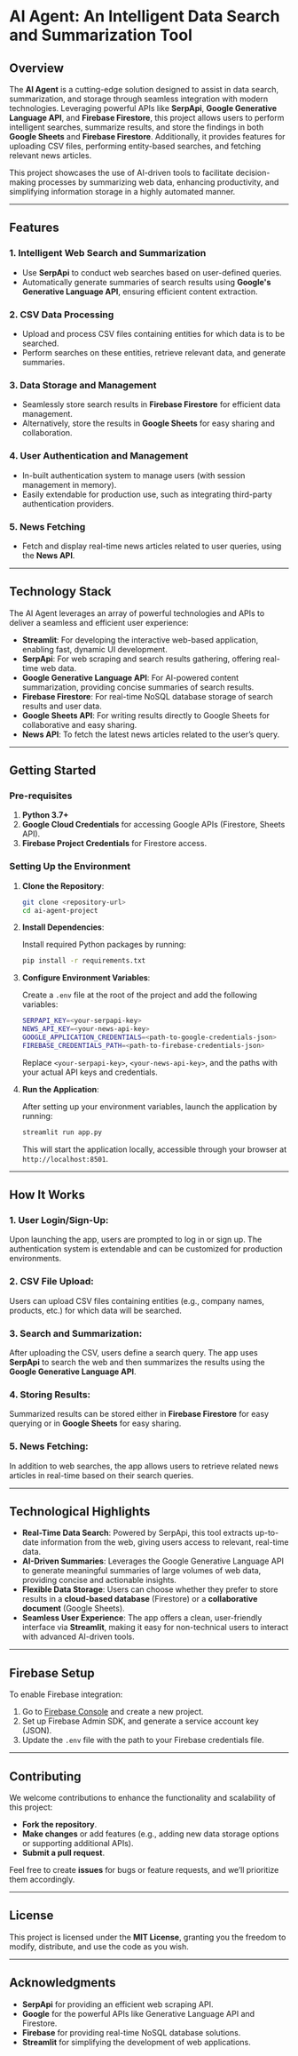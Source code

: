 
# **AI Agent: An Intelligent Data Search and Summarization Tool**

## **Overview**

The **AI Agent** is a cutting-edge solution designed to assist in data search, summarization, and storage through seamless integration with modern technologies. Leveraging powerful APIs like **SerpApi**, **Google Generative Language API**, and **Firebase Firestore**, this project allows users to perform intelligent searches, summarize results, and store the findings in both **Google Sheets** and **Firebase Firestore**. Additionally, it provides features for uploading CSV files, performing entity-based searches, and fetching relevant news articles.

This project showcases the use of AI-driven tools to facilitate decision-making processes by summarizing web data, enhancing productivity, and simplifying information storage in a highly automated manner.

---

## **Features**

### 1. **Intelligent Web Search and Summarization**
   - Use **SerpApi** to conduct web searches based on user-defined queries.
   - Automatically generate summaries of search results using **Google's Generative Language API**, ensuring efficient content extraction.

### 2. **CSV Data Processing**
   - Upload and process CSV files containing entities for which data is to be searched.
   - Perform searches on these entities, retrieve relevant data, and generate summaries.

### 3. **Data Storage and Management**
   - Seamlessly store search results in **Firebase Firestore** for efficient data management.
   - Alternatively, store the results in **Google Sheets** for easy sharing and collaboration.

### 4. **User Authentication and Management**
   - In-built authentication system to manage users (with session management in memory).
   - Easily extendable for production use, such as integrating third-party authentication providers.

### 5. **News Fetching**
   - Fetch and display real-time news articles related to user queries, using the **News API**.

---

## **Technology Stack**

The AI Agent leverages an array of powerful technologies and APIs to deliver a seamless and efficient user experience:

- **Streamlit**: For developing the interactive web-based application, enabling fast, dynamic UI development.
- **SerpApi**: For web scraping and search results gathering, offering real-time web data.
- **Google Generative Language API**: For AI-powered content summarization, providing concise summaries of search results.
- **Firebase Firestore**: For real-time NoSQL database storage of search results and user data.
- **Google Sheets API**: For writing results directly to Google Sheets for collaborative and easy sharing.
- **News API**: To fetch the latest news articles related to the user’s query.
  
---

## **Getting Started**

### **Pre-requisites**

1. **Python 3.7+**
2. **Google Cloud Credentials** for accessing Google APIs (Firestore, Sheets API).
3. **Firebase Project Credentials** for Firestore access.

### **Setting Up the Environment**

1. **Clone the Repository**:

   ```bash
   git clone <repository-url>
   cd ai-agent-project
   ```

2. **Install Dependencies**:
   
   Install required Python packages by running:

   ```bash
   pip install -r requirements.txt
   ```

3. **Configure Environment Variables**:

   Create a `.env` file at the root of the project and add the following variables:

   ```bash
   SERPAPI_KEY=<your-serpapi-key>
   NEWS_API_KEY=<your-news-api-key>
   GOOGLE_APPLICATION_CREDENTIALS=<path-to-google-credentials-json>
   FIREBASE_CREDENTIALS_PATH=<path-to-firebase-credentials-json>
   ```

   Replace `<your-serpapi-key>`, `<your-news-api-key>`, and the paths with your actual API keys and credentials.

4. **Run the Application**:

   After setting up your environment variables, launch the application by running:

   ```bash
   streamlit run app.py
   ```

   This will start the application locally, accessible through your browser at `http://localhost:8501`.

---

## **How It Works**

### 1. **User Login/Sign-Up**:
   Upon launching the app, users are prompted to log in or sign up. The authentication system is extendable and can be customized for production environments.

### 2. **CSV File Upload**:
   Users can upload CSV files containing entities (e.g., company names, products, etc.) for which data will be searched.

### 3. **Search and Summarization**:
   After uploading the CSV, users define a search query. The app uses **SerpApi** to search the web and then summarizes the results using the **Google Generative Language API**.

### 4. **Storing Results**:
   Summarized results can be stored either in **Firebase Firestore** for easy querying or in **Google Sheets** for easy sharing.

### 5. **News Fetching**:
   In addition to web searches, the app allows users to retrieve related news articles in real-time based on their search queries.

---

## **Technological Highlights**

- **Real-Time Data Search**: Powered by SerpApi, this tool extracts up-to-date information from the web, giving users access to relevant, real-time data.
- **AI-Driven Summaries**: Leverages the Google Generative Language API to generate meaningful summaries of large volumes of web data, providing concise and actionable insights.
- **Flexible Data Storage**: Users can choose whether they prefer to store results in a **cloud-based database** (Firestore) or a **collaborative document** (Google Sheets).
- **Seamless User Experience**: The app offers a clean, user-friendly interface via **Streamlit**, making it easy for non-technical users to interact with advanced AI-driven tools.

---

## **Firebase Setup**

To enable Firebase integration:

1. Go to [Firebase Console](https://console.firebase.google.com/) and create a new project.
2. Set up Firebase Admin SDK, and generate a service account key (JSON).
3. Update the `.env` file with the path to your Firebase credentials file.

---

## **Contributing**

We welcome contributions to enhance the functionality and scalability of this project:

- **Fork the repository**.
- **Make changes** or add features (e.g., adding new data storage options or supporting additional APIs).
- **Submit a pull request**.

Feel free to create **issues** for bugs or feature requests, and we’ll prioritize them accordingly.

---

## **License**

This project is licensed under the **MIT License**, granting you the freedom to modify, distribute, and use the code as you wish.

---

## **Acknowledgments**

- **SerpApi** for providing an efficient web scraping API.
- **Google** for the powerful APIs like Generative Language API and Firestore.
- **Firebase** for providing real-time NoSQL database solutions.
- **Streamlit** for simplifying the development of web applications.
```

